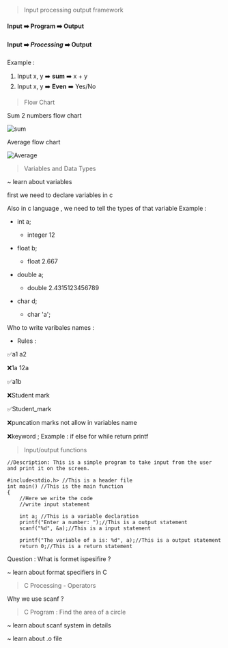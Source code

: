 
> Input processing output framework

#### Input ➡️ **Program** ➡️ Output
#### Input ➡️ ***Processing*** ➡️ Output

Example : 
1. Input x, y ➡️ **sum** ➡️ x + y
2. Input x, y ➡️ **Even** ➡️  Yes/No

> Flow Chart

Sum 2 numbers flow chart

![sum](https://user-images.githubusercontent.com/99040899/218005901-bc704600-1481-4e1e-afd3-f4159a174587.svg)

Average flow chart

![Average](https://user-images.githubusercontent.com/99040899/218011317-6637a531-6e7f-4340-b7aa-e35fa89d743c.svg)

> Variables and Data Types

~ learn about variables

first we need to declare variables in c


Also in c language , we need to tell the types of that variable
Example : 

- int a;
  - integer 12

- float b;
  - float 2.667

- double a;
  - double 2.4315123456789

- char d;
  - char 'a';

Who to write varibales names :
- Rules :

✅a1  a2

❌1a  12a

✅a1b

❌Student mark

✅Student_mark

❌puncation marks not allow in variables name

❌keyword ; Example : if else for while return printf

> Input/output functions

```
//Description: This is a simple program to take input from the user and print it on the screen.

#include<stdio.h> //This is a header file
int main() //This is the main function
{
    //Here we write the code
    //write input statement

    int a; //This is a variable declaration
    printf("Enter a number: ");//This is a output statement
    scanf("%d", &a);//This is a input statement

    printf("The variable of a is: %d", a);//This is a output statement
    return 0;//This is a return statement
```
Question : What is formet ispesifire ?

~ learn about format specifiers in C

> C Processing - Operators

Why we use scanf ?

> C Program : Find the area of a circle

~ learn about scanf system in details

~ learn about .o file

